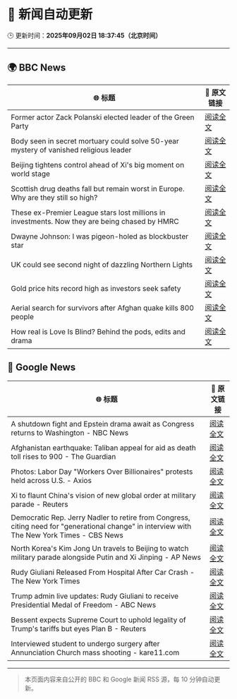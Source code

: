 # 🧠 新闻自动更新

🕒 更新时间：**2025年09月02日 18:37:45（北京时间）**

---

## 🌍 BBC News

| 🌐 标题 | 🔗 原文链接 |
|--------|-------------|
| Former actor Zack Polanski elected leader of the Green Party | [阅读全文](https://www.bbc.com/news/articles/cd0d0d08jnjo?at_medium=RSS&at_campaign=rss) |
| Body seen in secret mortuary could solve 50-year mystery of vanished religious leader | [阅读全文](https://www.bbc.com/news/articles/clyr1qr529xo?at_medium=RSS&at_campaign=rss) |
| Beijing tightens control ahead of Xi's big moment on world stage | [阅读全文](https://www.bbc.com/news/articles/cn020wrnw78o?at_medium=RSS&at_campaign=rss) |
| Scottish drug deaths fall but remain worst in Europe. Why are they still so high? | [阅读全文](https://www.bbc.com/news/articles/cvgn2gnkk93o?at_medium=RSS&at_campaign=rss) |
| These ex-Premier League stars lost millions in investments. Now they are being chased by HMRC | [阅读全文](https://www.bbc.com/sport/football/articles/cg7jn722rkeo?at_medium=RSS&at_campaign=rss) |
| Dwayne Johnson: I was pigeon-holed as blockbuster star | [阅读全文](https://www.bbc.com/news/articles/c626k017je2o?at_medium=RSS&at_campaign=rss) |
| UK could see second night of dazzling Northern Lights | [阅读全文](https://www.bbc.com/news/articles/c5yey8l59p1o?at_medium=RSS&at_campaign=rss) |
| Gold price hits record high as investors seek safety | [阅读全文](https://www.bbc.com/news/articles/ceqyq7r8703o?at_medium=RSS&at_campaign=rss) |
| Aerial search for survivors after Afghan quake kills 800 people | [阅读全文](https://www.bbc.com/news/articles/cpqvqeg3nz5o?at_medium=RSS&at_campaign=rss) |
| How real is Love Is Blind? Behind the pods, edits and drama | [阅读全文](https://www.bbc.com/news/articles/c939edkn4j4o?at_medium=RSS&at_campaign=rss) |

## 📰 Google News

| 🌐 标题 | 🔗 原文链接 |
|--------|-------------|
| A shutdown fight and Epstein drama await as Congress returns to Washington - NBC News | [阅读全文](https://news.google.com/rss/articles/CBMiuAFBVV95cUxOd1JIajVlUVNVVTlLMGp5dGlHdjhhbm8zbWY2NkNmbHVqRnNXTFhxbGVzT2JFZzJSS05uVVpjbDNHT013Uk43TEhXMlNHeEVIV2hxSlNldkloYUZ6WWF1LWpLMDFpRktRV2xsc1Zpbi03d1kwWEwzZjFaWWlyaGdleGhNbEd5dlRsdmFFTEpFSTNMeVk5Tk1KdFcxaURMZUt5ZkxWNi1Ic0NiSXNZYWIzdzg4UFpZZmF20gFWQVVfeXFMT3cyMExQWEpQREozc2lnZW1Ydm91bDI0T2hEWUdRV0t2T3Q4NlNMSDd5MXNrcGRrQ0lubzVrMmtLaTBEckFfTmFmMGJpWTNIQ0pqQ280SHc?oc=5) |
| Afghanistan earthquake: Taliban appeal for aid as death toll rises to 900 - The Guardian | [阅读全文](https://news.google.com/rss/articles/CBMi2wFBVV95cUxOdnhQWjd5bzVKTGItalRQYTV1UkxqM0lYcU1HYUY5RHRINTAyUnJGckgxUHY3VEozaXRWWU4xdmZ0c1F4NGlfMWYtRVk3NEJaMlJPejJvajhvcmRHUTZ2TDg4ZGc1Sk5ER0dfd3ZQeFNfdVFoLWR4SlkxWjREcGpQbzVQNTNaa1ZYcmJ4Wm1ZSndtb09tcVdtNjBtRjB0YnZKOUhGWm03VlVRRzEzNmJJbm9pazZ0Um83RV9tNW4zbkNlM3BGNzlpNTdGN2xGLTYzOUg2MTFfcmQxOHM?oc=5) |
| Photos: Labor Day "Workers Over Billionaires" protests held across U.S. - Axios | [阅读全文](https://news.google.com/rss/articles/CBMilAFBVV95cUxOWVhYaEdrR1ZoX21LLVVzNWZVaW9uMjFVRmx2TXQtY20wSHJxM0NXbU4xS2hPanVobDBxWjh3eGxERU1hYkkzYXJVbWVsNk9rM2U0RmVNM2VES0NWbTNDalNPelBfMmVSZm0wRW1pMUVqODFqRHp3TjA2dWFIdFZEbUxCWHJULU1sV21fTWFJRlI5OWFf?oc=5) |
| Xi to flaunt China's vision of new global order at military parade - Reuters | [阅读全文](https://news.google.com/rss/articles/CBMipwFBVV95cUxQMllqWEE1LUFVTWVuTHlqWElrcHZpaDJqWHVVMFdLNWdhRlJQZF82VlRPMEVGc1JQc1FfYkoyNXdyQUFTMkFTcUpVSUdlT3k4akZNRDNfMC1jUDc5YmJ5T2FLWllLa0VjMFRtNUtOTk91LVdPbVpwNDJHYWlCV013NjAxYTEtT1hlajk4LWs5dzNfRFNuVEp6eDFmSzJTWmJzd1VfMFZsMA?oc=5) |
| Democratic Rep. Jerry Nadler to retire from Congress, citing need for "generational change" in interview with The New York Times - CBS News | [阅读全文](https://news.google.com/rss/articles/CBMifkFVX3lxTE1hUWNNT0RpM2h2YXJFSklPYjdDRnhvUXRZYlZfWHV2cjdEbHQxQXBYVXFiVFpkUWs2c1lBeUpYeEpmOUZocVg5XzU3bXUtUUxNNENMYzFVQWNrMDhYS3N6Y3FlR1QxdkZWbkFXY1UxODBKU1dOTHZKT0xTNEZYQdIBgwFBVV95cUxON3I5Z0R3cUNWWVNpZE1LVlVoYXNwMG5ZZTY3bnQ5R01oUHpnRDJxLV9IUTZHa1VfU2Y5bFBwbFhFN1hTRFZpbmpzZUZKbWN6YU81dkR2TW9uTVg3b0R6ajU1TUJIY2VPdjE3WWt4UlNYM2I0dXdzY0JOYWdOMTFpcXBlYw?oc=5) |
| North Korea's Kim Jong Un travels to Beijing to watch military parade alongside Putin and Xi Jinping - AP News | [阅读全文](https://news.google.com/rss/articles/CBMingFBVV95cUxOZm4tQTRCa0wwcUFDalhlUE9SNWZTVVhWVUJoOEdWZ0E0THZhOUF3T29DbURrSlZWWUlZSGFfcmFxWUlSXzZuRkpOUFhWOEJ0NGdsaXVVb3JkQ29rMUVlM2g1VkxRZ3E1OEJxbjRlMzdkbTkwV2RJdl9VWS14WEMzdkl4VlFtamUtNzE2NHA5ZktLaGtUbGxSTk9qMXVOQQ?oc=5) |
| Rudy Giuliani Released From Hospital After Car Crash - The New York Times | [阅读全文](https://news.google.com/rss/articles/CBMiiAFBVV95cUxNb3RsbFNzQmx4SS1FT2doT09UOEkyc3ZtWDdLdnFaVlNRRnIzNVd6Qy1acDZSLWtEZHlXOEtsT0I1WTVxTEdlTTF5MzItRkJYeDhmejk1YjJfWnAtdnUtYVZud1AtNDBHdWd2cWQyX3h6RU9rd2V6cldUd0tVUEt6TDZINGItQjV6?oc=5) |
| Trump admin live updates: Rudy Giuliani to receive Presidential Medal of Freedom - ABC News | [阅读全文](https://news.google.com/rss/articles/CBMiiwFBVV95cUxPMmQ0cGtQMW5VMElldVRlX283cnVucnFIMjBvTDZJLU9ZcDFZSkpYbzdmQTVyUkh3cW9zY2xMNGNaVFE1TXh5OUFRa0FleG0zSFZZS2d1NjUtSkh2OEswUVRncHFmQ2wzT0l0WWIwWnA2aUFHX19CN3Z4aVJtdFM0UHlpRVJtdTdvX240?oc=5) |
| Bessent expects Supreme Court to uphold legality of Trump's tariffs but eyes Plan B - Reuters | [阅读全文](https://news.google.com/rss/articles/CBMiwwFBVV95cUxNV25hQkRadmZDZmhKM1pmY2liczg5YnNpUXJHVjhOSFcwOHc2WnM1VjlBTTBram1jNFVKbnlvTXpkaTQyMTRESnREN3FieGotdEpyT2ZaTVhvQjFMczF6dmJzcnFKTnQ5UGtybWRrd0NFZjhXOU1Nb0NUUFBBZXppX3duT09GSnFYbDFtODd4MzdPaXprMHF6RFNXTFpNUHd2ejY4ZkVhNDlYbTFjV3gybXUwTEdTYWc3LXVDWDNENDlXLUE?oc=5) |
| Interviewed student to undergo surgery after Annunciation Church mass shooting - kare11.com | [阅读全文](https://news.google.com/rss/articles/CBMi8gFBVV95cUxQVURXdm5vNDVlRTlGUWZWblR3Rm1zWkhncEQ2dlFoZXFiWDM0WDkzblhoempRM3Vkdk5PSTJsRENJOUhJSjJRaVlYbTRYVFdxOVdkMTRoNTRjdW05LTdNajVJb0hyazB3Vmpvei02WVBpUU8zd2N3NDV3RnVQV2llRDBtNGhwYUFHaTBqUDh5N1NxRTBQYm5NbTNYcUV5NVBPWHJ1aHRUXzM0WHNmb1FaRnlvcXNGNFdaOEVsdS1ScXcweXJMcnI1UXd3Qmc1cWt2R1BFVDY2RkRkaUh2dnZnaHNXTXp4S1RYRzl6anZ6OUc5UQ?oc=5) |

---
> 本页面内容来自公开的 BBC 和 Google 新闻 RSS 源，每 10 分钟自动更新。